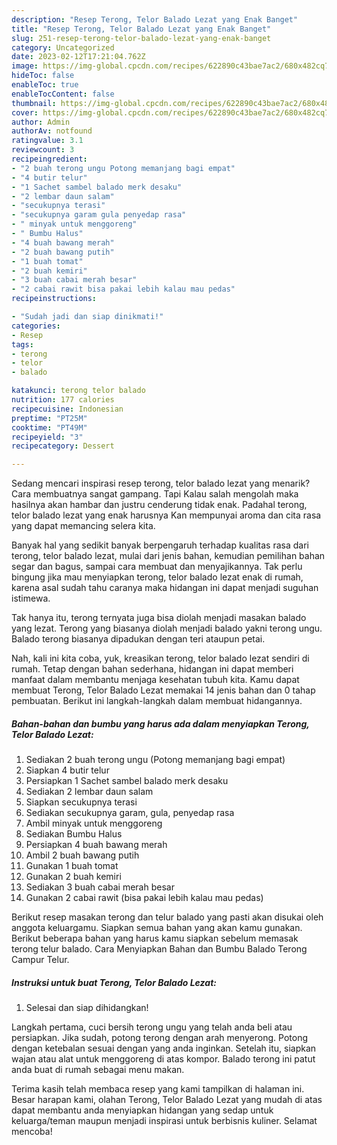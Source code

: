 ```yaml
---
description: "Resep Terong, Telor Balado Lezat yang Enak Banget"
title: "Resep Terong, Telor Balado Lezat yang Enak Banget"
slug: 251-resep-terong-telor-balado-lezat-yang-enak-banget
category: Uncategorized
date: 2023-02-12T17:21:04.762Z
image: https://img-global.cpcdn.com/recipes/622890c43bae7ac2/680x482cq70/terong-telor-balado-lezat-foto-resep-utama.jpg
hideToc: false
enableToc: true
enableTocContent: false
thumbnail: https://img-global.cpcdn.com/recipes/622890c43bae7ac2/680x482cq70/terong-telor-balado-lezat-foto-resep-utama.jpg
cover: https://img-global.cpcdn.com/recipes/622890c43bae7ac2/680x482cq70/terong-telor-balado-lezat-foto-resep-utama.jpg
author: Admin
authorAv: notfound
ratingvalue: 3.1
reviewcount: 3
recipeingredient:
- "2 buah terong ungu Potong memanjang bagi empat"
- "4 butir telur"
- "1 Sachet sambel balado merk desaku"
- "2 lembar daun salam"
- "secukupnya terasi"
- "secukupnya garam gula penyedap rasa"
- " minyak untuk menggoreng"
- " Bumbu Halus"
- "4 buah bawang merah"
- "2 buah bawang putih"
- "1 buah tomat"
- "2 buah kemiri"
- "3 buah cabai merah besar"
- "2 cabai rawit bisa pakai lebih kalau mau pedas"
recipeinstructions:

- "Sudah jadi dan siap dinikmati!"
categories:
- Resep
tags:
- terong
- telor
- balado

katakunci: terong telor balado 
nutrition: 177 calories
recipecuisine: Indonesian
preptime: "PT25M"
cooktime: "PT49M"
recipeyield: "3"
recipecategory: Dessert

---
```



Sedang mencari inspirasi resep terong, telor balado lezat yang menarik? Cara membuatnya sangat gampang. Tapi Kalau salah mengolah maka hasilnya akan hambar dan justru cenderung tidak enak. Padahal terong, telor balado lezat yang enak harusnya Kan mempunyai aroma dan cita rasa yang dapat memancing selera kita.


Banyak hal yang sedikit banyak berpengaruh terhadap kualitas rasa dari terong, telor balado lezat, mulai dari jenis bahan, kemudian pemilihan bahan segar dan bagus, sampai cara membuat dan menyajikannya. Tak perlu bingung jika mau menyiapkan terong, telor balado lezat enak di rumah, karena asal sudah tahu caranya maka hidangan ini dapat menjadi suguhan istimewa.

Tak hanya itu, terong ternyata juga bisa diolah menjadi masakan balado yang lezat. Terong yang biasanya diolah menjadi balado yakni terong ungu. Balado terong biasanya dipadukan dengan teri ataupun petai.


Nah, kali ini kita coba, yuk, kreasikan terong, telor balado lezat sendiri di rumah. Tetap dengan bahan sederhana, hidangan ini dapat memberi manfaat dalam membantu menjaga kesehatan tubuh kita. Kamu dapat membuat Terong, Telor Balado Lezat memakai 14 jenis bahan dan 0 tahap pembuatan. Berikut ini langkah-langkah dalam membuat hidangannya.

<!--inarticleads1-->

##### Bahan-bahan dan bumbu yang harus ada dalam menyiapkan Terong, Telor Balado Lezat:

1. Sediakan 2 buah terong ungu (Potong memanjang bagi empat)
1. Siapkan 4 butir telur
1. Persiapkan 1 Sachet sambel balado merk desaku
1. Sediakan 2 lembar daun salam
1. Siapkan secukupnya terasi
1. Sediakan secukupnya garam, gula, penyedap rasa
1. Ambil  minyak untuk menggoreng
1. Sediakan  Bumbu Halus
1. Persiapkan 4 buah bawang merah
1. Ambil 2 buah bawang putih
1. Gunakan 1 buah tomat
1. Gunakan 2 buah kemiri
1. Sediakan 3 buah cabai merah besar
1. Gunakan 2 cabai rawit (bisa pakai lebih kalau mau pedas)


Berikut resep masakan terong dan telur balado yang pasti akan disukai oleh anggota keluargamu. Siapkan semua bahan yang akan kamu gunakan. Berikut beberapa bahan yang harus kamu siapkan sebelum memasak terong telur balado. Cara Menyiapkan Bahan dan Bumbu Balado Terong Campur Telur. 

<!--inarticleads2-->

##### Instruksi untuk buat Terong, Telor Balado Lezat:


1. Selesai dan siap dihidangkan!

Langkah pertama, cuci bersih terong ungu yang telah anda beli atau persiapkan. Jika sudah, potong terong dengan arah menyerong. Potong dengan ketebalan sesuai dengan yang anda inginkan. Setelah itu, siapkan wajan atau alat untuk menggoreng di atas kompor. Balado terong ini patut anda buat di rumah sebagai menu makan. 

Terima kasih telah membaca resep yang kami tampilkan di halaman ini. Besar harapan kami, olahan Terong, Telor Balado Lezat yang mudah di atas dapat membantu anda menyiapkan hidangan yang sedap untuk keluarga/teman maupun menjadi inspirasi untuk berbisnis kuliner. Selamat mencoba!
